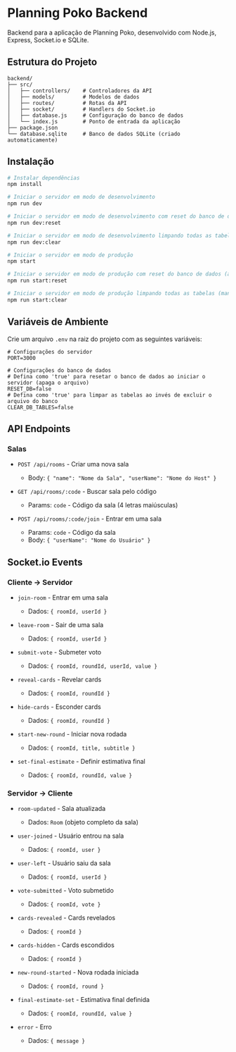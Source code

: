 # Planning Poko Backend

Backend para a aplicação de Planning Poko, desenvolvido com Node.js, Express, Socket.io e SQLite.

## Estrutura do Projeto

```
backend/
├── src/
│   ├── controllers/    # Controladores da API
│   ├── models/         # Modelos de dados
│   ├── routes/         # Rotas da API
│   ├── socket/         # Handlers do Socket.io
│   ├── database.js     # Configuração do banco de dados
│   └── index.js        # Ponto de entrada da aplicação
├── package.json
└── database.sqlite     # Banco de dados SQLite (criado automaticamente)
```

## Instalação

```bash
# Instalar dependências
npm install

# Iniciar o servidor em modo de desenvolvimento
npm run dev

# Iniciar o servidor em modo de desenvolvimento com reset do banco de dados (apaga o arquivo)
npm run dev:reset

# Iniciar o servidor em modo de desenvolvimento limpando todas as tabelas (mantém o arquivo)
npm run dev:clear

# Iniciar o servidor em modo de produção
npm start

# Iniciar o servidor em modo de produção com reset do banco de dados (apaga o arquivo)
npm run start:reset

# Iniciar o servidor em modo de produção limpando todas as tabelas (mantém o arquivo)
npm run start:clear
```

## Variáveis de Ambiente

Crie um arquivo `.env` na raiz do projeto com as seguintes variáveis:

```
# Configurações do servidor
PORT=3000

# Configurações do banco de dados
# Defina como 'true' para resetar o banco de dados ao iniciar o servidor (apaga o arquivo)
RESET_DB=false
# Defina como 'true' para limpar as tabelas ao invés de excluir o arquivo do banco
CLEAR_DB_TABLES=false
```

## API Endpoints

### Salas

- `POST /api/rooms` - Criar uma nova sala
  - Body: `{ "name": "Nome da Sala", "userName": "Nome do Host" }`

- `GET /api/rooms/:code` - Buscar sala pelo código
  - Params: `code` - Código da sala (4 letras maiúsculas)

- `POST /api/rooms/:code/join` - Entrar em uma sala
  - Params: `code` - Código da sala
  - Body: `{ "userName": "Nome do Usuário" }`

## Socket.io Events

### Cliente -> Servidor

- `join-room` - Entrar em uma sala
  - Dados: `{ roomId, userId }`

- `leave-room` - Sair de uma sala
  - Dados: `{ roomId, userId }`

- `submit-vote` - Submeter voto
  - Dados: `{ roomId, roundId, userId, value }`

- `reveal-cards` - Revelar cards
  - Dados: `{ roomId, roundId }`

- `hide-cards` - Esconder cards
  - Dados: `{ roomId, roundId }`

- `start-new-round` - Iniciar nova rodada
  - Dados: `{ roomId, title, subtitle }`

- `set-final-estimate` - Definir estimativa final
  - Dados: `{ roomId, roundId, value }`

### Servidor -> Cliente

- `room-updated` - Sala atualizada
  - Dados: `Room` (objeto completo da sala)

- `user-joined` - Usuário entrou na sala
  - Dados: `{ roomId, user }`

- `user-left` - Usuário saiu da sala
  - Dados: `{ roomId, userId }`

- `vote-submitted` - Voto submetido
  - Dados: `{ roomId, vote }`

- `cards-revealed` - Cards revelados
  - Dados: `{ roomId }`

- `cards-hidden` - Cards escondidos
  - Dados: `{ roomId }`

- `new-round-started` - Nova rodada iniciada
  - Dados: `{ roomId, round }`

- `final-estimate-set` - Estimativa final definida
  - Dados: `{ roomId, roundId, value }`

- `error` - Erro
  - Dados: `{ message }`
